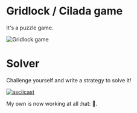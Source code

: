 # Gridlock / Cilada game

It's a puzzle game.

![Gridlock game](https://cloud.githubusercontent.com/assets/15484/16789155/7f1ca878-4881-11e6-9938-70be8bd18f3f.jpg)

# Solver

Challenge yourself and write a strategy to solve it!

[![asciicast](https://asciinema.org/a/79433.png)](https://asciinema.org/a/79433)

My own is now working at all :hat: :rabbit:.

